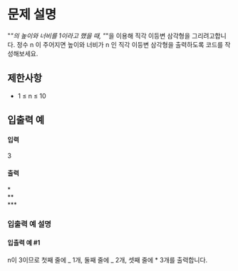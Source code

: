 # 문제 설명

"_"의 높이와 너비를 1이라고 했을 때, "_"을 이용해 직각 이등변 삼각형을 그리려고합니다. 정수 n 이 주어지면 높이와 너비가 n 인 직각 이등변 삼각형을 출력하도록 코드를 작성해보세요.

## 제한사항

<ul>
    <li>1 ≤ n ≤ 10</li>
</ul>

## 입출력 예

#### 입력

3

#### 출력

\*<br>
\*\*<br>
\*\*\*

### 입출력 예 설명

#### 입출력 예 #1

n이 3이므로 첫째 줄에 _ 1개, 둘째 줄에 _ 2개, 셋째 줄에 \* 3개를 출력합니다.
